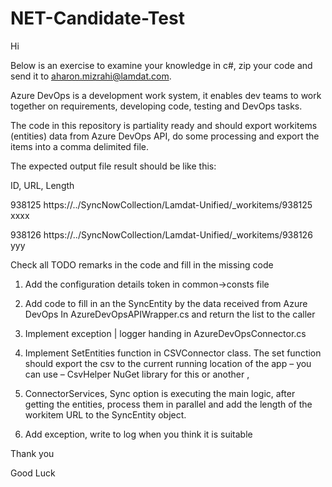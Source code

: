 # NET-Candidate-Test

Hi

Below is an exercise to examine your knowledge in c#, zip your code and send it to aharon.mizrahi@lamdat.com.

Azure DevOps is a development work system, it enables dev teams to work together on requirements, developing code, testing and DevOps tasks. 

The code in this repository is partiality ready and should export workitems (entities) data from Azure DevOps API, do some processing and export the items into a comma delimited file.

The expected output file result should be like this:

ID,                            URL,                                                        Length
                                                    
938125 https://../SyncNowCollection/Lamdat-Unified/_workitems/938125                               	  xxxx	

938126 https://../SyncNowCollection/Lamdat-Unified/_workitems/938126                                  yyy

Check all TODO remarks in the code and fill in the missing code

1.	Add the configuration details token in common->consts file

2.	Add code to fill in an the SyncEntity by the data received from Azure DevOps In AzureDevOpsAPIWrapper.cs and return the list to the caller

3.	Implement exception | logger handing in AzureDevOpsConnector.cs

4.	Implement SetEntities function in CSVConnector class. The set function should export the csv to the current running location of the app – you can use – CsvHelper NuGet library for this or another ,

5.	ConnectorServices, Sync option is executing the main logic, after getting the entities, process them in parallel and add the length of the workitem URL to the SyncEntity object.

6.	Add exception, write to log when you think it is suitable 


Thank you

Good Luck

